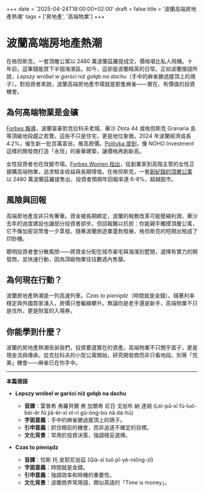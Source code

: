 +++
date = '2025-04-24T18:00:00+02:00'
draft = false
title = '波蘭高端房地產熱潮'
tags = ['房地產', '高端物業']
+++

# 波蘭高端房地產熱潮

在格但斯克，一套頂層公寓以 2480 萬波蘭茲羅提成交，價格堪比私人飛機。十年前，這筆錢能買下半個海濱區。如今，這卻是波蘭精英的日常。正如波蘭俚語所說，*Lepszy wróbel w garści niż gołąb na dachu*（手中的麻雀勝過屋頂上的鴿子）。對投資者來說，波蘭高端房地產市場就是那隻麻雀——實在、有價值的投資機會。

## 為何高端物業是金礦

[Forbes 報導](https://www.forbes.pl/dlaczego-polacy-placa-miliony-za-prestizowe-adresy-kluczowe-dane-i-fakty/26zrktk)，波蘭富豪對克拉科夫老城、華沙 Złota 44 或格但斯克 Granaria 島等頂級地段趨之若鶩。這些不只是住宅，更是地位象徵。2024 年波蘭經濟成長 4.2%，催生新一批百萬富翁，推高房價。[Polityka 提到](https://www.polityka.pl/tygodnikpolityka/kultura/2297677,1,prezes-noho-investment-architektura-ma-byc-nowoczesna-piekna-i-ponadczasowa.read)，像 NOHO Investment 這樣的開發商打造「永恆」的豪華建築，讓價格再創新高。

女性投資者也在改變市場。[Forbes Women 指出](https://www.forbes.pl/forbeswomen/miliony-zlotych-za-dobry-adres/ckz32ep)，從創業家到高階主管的女性正搶購高端物業，追求租金收益與長期增值。在格但斯克，一套[創紀錄的頂層公寓](https://www.forbes.pl/rekordowe-ceny-nieruchomosci-w-gdansku-penthouse-za-248-mln-zl/tvjr0e8) 以 2480 萬波蘭茲羅提售出，投資者預期年回報率達 6-8%，超越股市。

## 風險與回報

高端房地產並非只有奢華。資金被長期綁定，波蘭的稅務改革可能壓縮利潤，華沙去年的過度建設也讓部分投資者卻步。但回報難以抗拒：你能親手觸摸頂層公寓，它不像加密貨幣會一夕蒸發。隨著波蘭旅遊業蓬勃發展，格但斯克的短期出租成了印鈔機。

聰明投資者會分散風險——將資金分配在城市豪宅與海濱別墅間，選擇有實力的開發商，並快速行動，因為頂級物業往往數週內售罄。

## 為何現在行動？

波蘭房地產熱潮是一列高速列車。*Czas to pieniądz*（時間就是金錢）。隨著利率穩定與外國買家湧入，房價只會繼續攀升。無論你是老手還是新手，高端物業不只是住所，更是財富的入場券。

## 你能學到什麼？

波蘭的房地產熱潮告訴我們，投資要選實在的資產。高端物業不只關乎面子，更是現金流與傳承。從克拉科夫的小型公寓開始，研究開發商而非只看地段。別等「完美」機會——麻雀已在你手中。

---

**本篇俚語**  
- **Lepszy wróbel w garści niż gołąb na dachu**  
  - **音譯**：雷普希 弗羅貝爾 弗 加爾希 尼日 戈翁布 納 達胡 (Léi-pǔ-xī fǔ-luó-bèi-ěr fǔ jiā-ěr-xī nǐ-rì gǔ-ōng-bù nǎ dá-hū)  
  - **字面意義**：手中的麻雀勝過屋頂上的鴿子。  
  - **引申意義**：抓住眼前的機會，而非追逐不確定的目標。  
  - **文化背景**：常用於投資決策，強調穩妥選擇。  

- **Czas to pieniądz**  
  - **音譯**：恰斯 托 皮耶尼翁茲 (Qià-sī tuō pǐ-yè-niǒng-zǐ)  
  - **字面意義**：時間就是金錢。  
  - **引申意義**：強調效率和時機的重要性。  
  - **文化背景**：波蘭商界常用語，類似英語的「Time is money」。